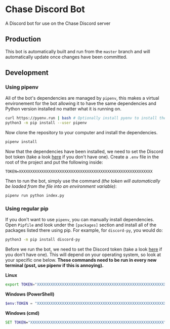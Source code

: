 # Chase Discord Bot
A Discord bot for use on the Chase Discord server

## Production

This bot is automatically built and run from the `master` branch and will automatically update once changes have been committed.

## Development

### Using pipenv

All of the bot's dependencies are managed by `pipenv`, this makes a virtual environement for the bot allowing it to have the same dependencies and Python version installed no matter what it is running on.

```bash
curl https://pyenv.run | bash # Optionally install pyenv to install the recommended version of Python automatically
python3 -m pip install --user pipenv
```

Now clone the repository to your computer and install the dependencies.

```bash
pipenv install
```

Now that the dependencies have been installed, we need to set the Discord bot token (take a look [here](https://github.com/reactiflux/discord-irc/wiki/Creating-a-discord-bot-&-getting-a-token) if you don't have one). Create a `.env` file in the root of the project and put the following inside:

```text
TOKEN=XXXXXXXXXXXXXXXXXXXXXXXXXXXXXXXXXXXXXXXXXXXXXXXXXXXXXXXXXXX
```

Then to run the bot, simply use the command *(the token will automatically be loaded from the file into an environment variable)*:

```bash
pipenv run python index.py
```

### Using regular pip

If you don't want to use `pipenv`, you can manually install dependencies. Open `Pipfile` and look under the `[packages]` section and install all of the packages listed there using pip. For example, for `discord-py`, you would do:

```bash
python3 -m pip install discord-py
```

Before we run the bot, we need to set the Discord token (take a look [here](https://github.com/reactiflux/discord-irc/wiki/Creating-a-discord-bot-&-getting-a-token) if you don't have one). This will depend on your operating system, so look at your specific one below. **These commands need to be run in every new terminal (psst, use pipenv if this is annoying).**

**Linux**

```bash
export TOKEN="XXXXXXXXXXXXXXXXXXXXXXXXXXXXXXXXXXXXXXXXXXXXXXXXXXXXXXXXXXX"
```

**Windows (PowerShell)**

```powershell
$env:TOKEN = "XXXXXXXXXXXXXXXXXXXXXXXXXXXXXXXXXXXXXXXXXXXXXXXXXXXXXXXXXXX";
```

**Windows (cmd)**

```cmd
SET TOKEN="XXXXXXXXXXXXXXXXXXXXXXXXXXXXXXXXXXXXXXXXXXXXXXXXXXXXXXXXXXX"
```
